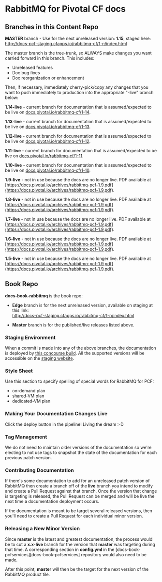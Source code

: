 # RabbitMQ for Pivotal CF docs

## Branches in this Content Repo

**MASTER** branch - Use for the next unreleased version: **1.15**, staged here: http://docs-pcf-staging.cfapps.io/rabbitmq-cf/1-n/index.html

The master branch is the tree-trunk, so ALWAYS make changes you want carried forward in this branch. This includes:

* Unreleased features
* Doc bug fixes
* Doc reorganization or enhancement

Then, if necessary, immediately cherry-pick/copy any changes that you want to push immediately to production into the appropriate "-live" branch below:

**1.14-live** - current branch for documentation that is assumed/expected to be live on [docs.pivotal.io/rabbitmq-cf/1-14](http://docs.pivotal.io/rabbitmq-cf/1-14/).

**1.13-live** - current branch for documentation that is assumed/expected to be live on [docs.pivotal.io/rabbitmq-cf/1-13](http://docs.pivotal.io/rabbitmq-cf/1-13/).

**1.12-live** - current branch for documentation that is assumed/expected to be live on [docs.pivotal.io/rabbitmq-cf/1-12](http://docs.pivotal.io/rabbitmq-cf/1-12/).

**1.11-live** - current branch for documentation that is assumed/expected to be live on [docs.pivotal.io/rabbitmq-cf/1-11](http://docs.pivotal.io/rabbitmq-cf/1-11/).

**1.10-live** - current branch for documentation that is assumed/expected to be live on [docs.pivotal.io/rabbitmq-cf/1-10](http://docs.pivotal.io/rabbitmq-cf/1-10/).

**1.9-live** - not in use because the docs are no longer live. PDF available at [https://docs.pivotal.io/archives/rabbitmq-pcf-1.9.pdf](https://docs.pivotal.io/archives/rabbitmq-pcf-1.9.pdf).

**1.8-live** - not in use because the docs are no longer live. PDF available at [https://docs.pivotal.io/archives/rabbitmq-pcf-1.9.pdf](https://docs.pivotal.io/archives/rabbitmq-pcf-1.9.pdf).

**1.7-live** - not in use because the docs are no longer live. PDF available at [https://docs.pivotal.io/archives/rabbitmq-pcf-1.9.pdf](https://docs.pivotal.io/archives/rabbitmq-pcf-1.9.pdf).

**1.6-live** - not in use because the docs are no longer live. PDF available at [https://docs.pivotal.io/archives/rabbitmq-pcf-1.9.pdf](https://docs.pivotal.io/archives/rabbitmq-pcf-1.9.pdf).

**1.5-live** - not in use because the docs are no longer live. PDF available at [https://docs.pivotal.io/archives/rabbitmq-pcf-1.9.pdf](https://docs.pivotal.io/archives/rabbitmq-pcf-1.9.pdf).

[docs-book-rabbitmq]: https://github.com/pivotal-cf/docs-book-rabbitmq/blob/master/config.yml


## Book Repo

**docs-book-rabbitmq** is the book repo:

* **Edge** branch is for the next unreleased version, available on staging at this link:<br>
http://docs-pcf-staging.cfapps.io/rabbitmq-cf/1-n/index.html

* **Master** branch is for the published/live releases listed above.


### Staging Environment

When a commit is made into any of the above branches, the documentation is deployed by [this concourse build][docs-staging-deploy]. All the supported
versions will be accessible on the [staging website][docs-staging].

[docs-staging-deploy]: https://wings.concourse.ci/teams/cf-docs/pipelines/cf-services?groups=rabbitmq
[docs-staging]:        http://docs-pcf-staging.cfapps.io/rabbitmq-cf/

### Style Sheet

Use this section to specify spelling of special words for RabbitMQ for PCF:

+ on-demand plan
+ shared-VM plan
+ dedicated-VM plan

### Making Your Documentation Changes Live

Click the deploy button in the pipeline! Living the dream :-D

### Tag Management

We do not need to maintain older versions of the documentation so we're electing to not use tags to snapshot the state of the documentation for each previous patch version.

### Contributing Documentation

If there's some documentation to add for an unreleased patch version of RabbitMQ then create a branch off of the **live** branch you intend to modify and create a Pull Request against that branch. Once the version that change is targeting is released, the Pull Request can be merged and will be live the next time a documentation deployment occurs.

If the documentation is meant to be target several released versions, then you'll need to create a Pull Request for each individual minor version.

### Releasing a New Minor Version

Since **master** is the latest and greatest documentation, the process would be to cut a **x.x-live** branch for the version that **master** was targeting during that time. A corresponding section in **config.yml** in the [docs-book-pcfservices][docs-book-pcfservices] repository would also need to be made.

After this point, **master** will then be the target for the next version of the RabbitMQ product tile.

